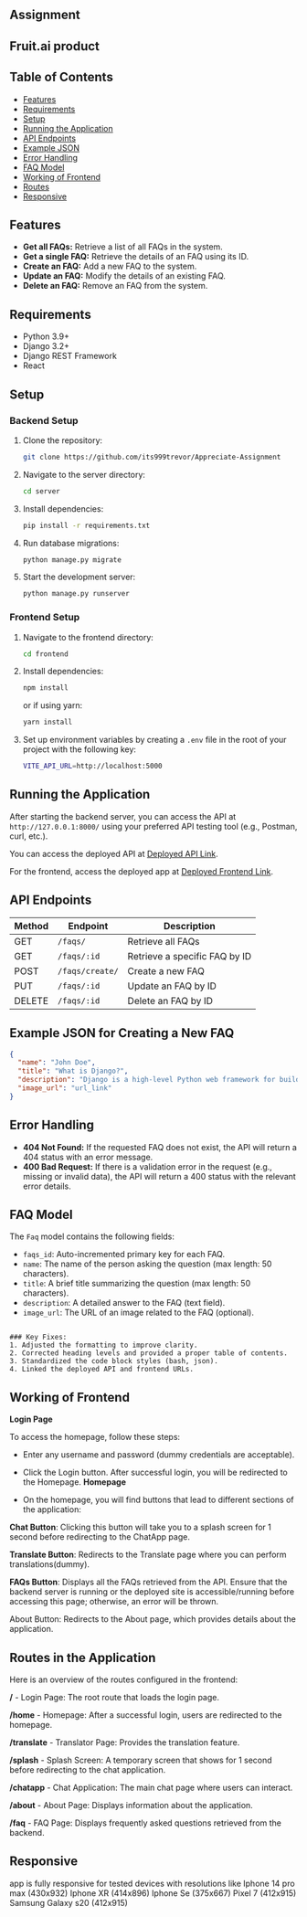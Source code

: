 ## Assignment

## Fruit.ai product

## Table of Contents

- [Features](#features)
- [Requirements](#requirements)
- [Setup](#setup)
- [Running the Application](#running-the-application)
- [API Endpoints](#api-endpoints)
- [Example JSON](#example-json-for-creating-a-new-faq)
- [Error Handling](#error-handling)
- [FAQ Model](#faq-model)
- [Working of Frontend](#Working-of-Frontend)
- [Routes](#Routes-in-the-Application)
- [Responsive](#Responsive)

## Features

- **Get all FAQs:** Retrieve a list of all FAQs in the system.
- **Get a single FAQ:** Retrieve the details of an FAQ using its ID.
- **Create an FAQ:** Add a new FAQ to the system.
- **Update an FAQ:** Modify the details of an existing FAQ.
- **Delete an FAQ:** Remove an FAQ from the system.

## Requirements

- Python 3.9+
- Django 3.2+
- Django REST Framework
- React

## Setup

### Backend Setup

1. Clone the repository:
    ```bash
    git clone https://github.com/its999trevor/Appreciate-Assignment
    ```
   
2. Navigate to the server directory:
    ```bash
    cd server
    ```

3. Install dependencies:
    ```bash
    pip install -r requirements.txt
    ```

4. Run database migrations:
    ```bash
    python manage.py migrate
    ```

5. Start the development server:
    ```bash
    python manage.py runserver
    ```

### Frontend Setup

1. Navigate to the frontend directory:
    ```bash
    cd frontend
    ```

2. Install dependencies:
    ```bash
    npm install
    ```
    or if using yarn:
    ```bash
    yarn install
    ```

3. Set up environment variables by creating a `.env` file in the root of your project with the following key:
    ```bash
    VITE_API_URL=http://localhost:5000
    ```

## Running the Application

After starting the backend server, you can access the API at `http://127.0.0.1:8000/` using your preferred API testing tool (e.g., Postman, curl, etc.).

You can access the deployed API at [Deployed API Link](https://appreciate-assignment.onrender.com/api/faqs).

For the frontend, access the deployed app at [Deployed Frontend Link](https://appreciate-assignment-1.onrender.com/).

## API Endpoints

| Method | Endpoint          | Description                       |
|--------|-------------------|-----------------------------------|
| GET    | `/faqs/`           | Retrieve all FAQs                 |
| GET    | `/faqs/:id`        | Retrieve a specific FAQ by ID     |
| POST   | `/faqs/create/`    | Create a new FAQ                  |
| PUT    | `/faqs/:id`        | Update an FAQ by ID               |
| DELETE | `/faqs/:id`        | Delete an FAQ by ID               |

## Example JSON for Creating a New FAQ

```json
{
  "name": "John Doe",
  "title": "What is Django?",
  "description": "Django is a high-level Python web framework for building web applications.",
  "image_url": "url_link"
}
```

## Error Handling

- **404 Not Found:** If the requested FAQ does not exist, the API will return a 404 status with an error message.
- **400 Bad Request:** If there is a validation error in the request (e.g., missing or invalid data), the API will return a 400 status with the relevant error details.

## FAQ Model

The `Faq` model contains the following fields:

- `faqs_id`: Auto-incremented primary key for each FAQ.
- `name`: The name of the person asking the question (max length: 50 characters).
- `title`: A brief title summarizing the question (max length: 50 characters).
- `description`: A detailed answer to the FAQ (text field).
- `image_url`: The URL of an image related to the FAQ (optional).

```

### Key Fixes:
1. Adjusted the formatting to improve clarity.
2. Corrected heading levels and provided a proper table of contents.
3. Standardized the code block styles (bash, json).
4. Linked the deployed API and frontend URLs.

```

## Working of Frontend

**Login Page**

To access the homepage, follow these steps:

- Enter any username and password (dummy credentials are acceptable).
- Click the Login button. After successful login, you will be redirected to the Homepage.
**Homepage**

- On the homepage, you will find buttons that lead to different sections of the application:

**Chat Button**: Clicking this button will take you to a splash screen for 1 second before redirecting to the ChatApp page.

**Translate Button**: Redirects to the Translate page where you can perform translations(dummy).

**FAQs Button**: Displays all the FAQs retrieved from the API. Ensure that the backend server is running or the deployed site is accessible/running before accessing this page; otherwise, an error will be thrown.

About Button: Redirects to the About page, which provides details about the application.

## Routes in the Application

Here is an overview of the routes configured in the frontend:

**/** - Login Page: The root route that loads the login page.

**/home** - Homepage: After a successful login, users are redirected to the homepage.

**/translate** - Translator Page: Provides the translation feature.

**/splash** - Splash Screen: A temporary screen that shows for 1 second before redirecting to the chat application.

**/chatapp** - Chat Application: The main chat page where users can interact.

**/about** - About Page: Displays information about the application.

**/faq** - FAQ Page: Displays frequently asked questions retrieved from the backend.

## Responsive

app is fully responsive for tested devices with resolutions like
Iphone 14 pro max (430x932)
Iphone XR (414x896)
Iphone Se (375x667)
Pixel 7 (412x915)
Samsung Galaxy s20 (412x915)